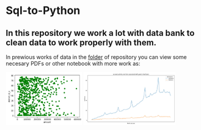 # Sql-to-Python
## In this repository we work a lot with data bank to clean data to work properly with them.
In prewious works of data in the [folder][1] of repository you can view some necesary PDFs or other notebook with more work as:

<img src="https://github.com/RexTor78/Sql-to-Python/blob/2a5f140c2d852bb7c08f9bc5387fd3b6b379ca42/pre-data/images/22-06-2021%2020-52-18.jpg" width="200" height="140"/> <img src= "https://github.com/RexTor78/Sql-to-Python/blob/ac97a33938a4963b5401cb99f147688e83b44674/pre-data/images/22-06-2021%2021-05-09.jpg" width="240" height="140"/>






[1]:https://github.com/RexTor78/Sql-to-Python/tree/main/pre-data
